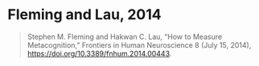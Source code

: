 # Fleming and Lau, 2014

> Stephen M. Fleming and Hakwan C. Lau, “How to Measure Metacognition,” Frontiers in Human Neuroscience 8 (July 15, 2014), <https://doi.org/10.3389/fnhum.2014.00443>.
